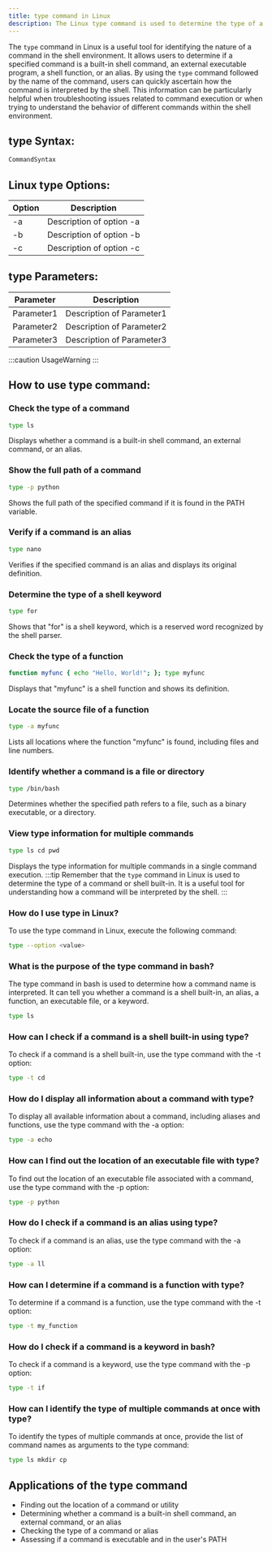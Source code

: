 ```yaml
---
title: type command in Linux
description: The Linux type command is used to determine the type of a command in the shell environment. It helps users understand whether a given command is a built-in command, an executable program, or an alias.
---
```


The `type` command in Linux is a useful tool for identifying the nature of a command in the shell environment. It allows users to determine if a specified command is a built-in shell command, an external executable program, a shell function, or an alias. By using the `type` command followed by the name of the command, users can quickly ascertain how the command is interpreted by the shell. This information can be particularly helpful when troubleshooting issues related to command execution or when trying to understand the behavior of different commands within the shell environment.

## type Syntax:
```bash
CommandSyntax
```
## Linux type Options:
| Option | Description |
|--------|-------------|
| -a     | Description of option -a |
| -b     | Description of option -b |
| -c     | Description of option -c |

## type Parameters:
| Parameter | Description |
|-----------|-------------|
| Parameter1 | Description of Parameter1 |
| Parameter2 | Description of Parameter2 |
| Parameter3 | Description of Parameter3 |

:::caution
UsageWarning
:::
## How to use type command:
### Check the type of a command
```bash
type ls
```
Displays whether a command is a built-in shell command, an external command, or an alias.

### Show the full path of a command
```bash
type -p python
```
Shows the full path of the specified command if it is found in the PATH variable.

### Verify if a command is an alias
```bash
type nano
```
Verifies if the specified command is an alias and displays its original definition.

### Determine the type of a shell keyword
```bash
type for
```
Shows that "for" is a shell keyword, which is a reserved word recognized by the shell parser.

### Check the type of a function
```bash
function myfunc { echo "Hello, World!"; }; type myfunc
```
Displays that "myfunc" is a shell function and shows its definition.

### Locate the source file of a function
```bash
type -a myfunc
```
Lists all locations where the function "myfunc" is found, including files and line numbers.

### Identify whether a command is a file or directory
```bash
type /bin/bash
```
Determines whether the specified path refers to a file, such as a binary executable, or a directory.

### View type information for multiple commands
```bash
type ls cd pwd
```
Displays the type information for multiple commands in a single command execution.
:::tip
Remember that the `type` command in Linux is used to determine the type of a command or shell built-in. It is a useful tool for understanding how a command will be interpreted by the shell.
:::

### How do I use type in Linux?
To use the type command in Linux, execute the following command:
```bash
type --option <value>
```

### What is the purpose of the type command in bash?
The type command in bash is used to determine how a command name is interpreted. It can tell you whether a command is a shell built-in, an alias, a function, an executable file, or a keyword.
```bash
type ls
```

### How can I check if a command is a shell built-in using type?
To check if a command is a shell built-in, use the type command with the -t option:
```bash
type -t cd
```

### How do I display all information about a command with type?
To display all available information about a command, including aliases and functions, use the type command with the -a option:
```bash
type -a echo
```

### How can I find out the location of an executable file with type?
To find out the location of an executable file associated with a command, use the type command with the -p option:
```bash
type -p python
```

### How do I check if a command is an alias using type?
To check if a command is an alias, use the type command with the -a option:
```bash
type -a ll
```

### How can I determine if a command is a function with type?
To determine if a command is a function, use the type command with the -t option:
```bash
type -t my_function
```

### How do I check if a command is a keyword in bash?
To check if a command is a keyword, use the type command with the -p option:
```bash
type -t if
```

### How can I identify the type of multiple commands at once with type?
To identify the types of multiple commands at once, provide the list of command names as arguments to the type command:
```bash
type ls mkdir cp
```
## Applications of the type command

- Finding out the location of a command or utility
- Determining whether a command is a built-in shell command, an external command, or an alias
- Checking the type of a command or alias
- Assessing if a command is executable and in the user's PATH